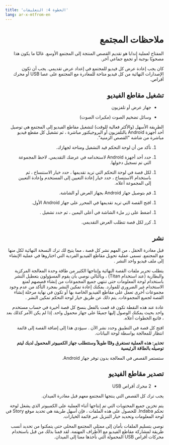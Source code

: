 ```yaml
---
title: 'الخطوة 4: التعليقات'
lang: ar-x-mtfrom-en
---
```

<ReadTime/> 

<Steps :step="4"/> 

<h1 style=";text-align:right;direction:rtl"> ملاحظات المجتمع </h1> 

<Leader> 

<p style=";text-align:right;direction:rtl"> المفتاح لعملية إندابا هو تقديم القصص المنتجة إلى المجتمع الأوسع. غالبًا ما يكون هذا مصحوبًا بوجبة أو تجمع جماعي آخر. </p> 

</Leader> 

<Tip title="نتيجة الخطوة"> 

<p style=";text-align:right;direction:rtl"> كان يجب إعادة عرض كل فيديو للمجتمع في إعداد عرض تقديمي. يجب أن تكون الإصدارات النهائية من كل فيديو متاحة للمغادرة مع المجتمع على عصا USB أو محرك أقراص. </p> 

</Tip> 

<TimeGuide title="~ 3 ساعات"> 

<h2 style=";text-align:right;direction:rtl"> تشغيل مقاطع الفيديو </h2> 

</TimeGuide> 

<Materials title="المواد"> 

<ul style=";text-align:right;direction:rtl"><li style=";text-align:right;direction:rtl"> جهاز عرض أو تلفزيون </li></ul> 
<ul style=";text-align:right;direction:rtl"><li style=";text-align:right;direction:rtl"> وسائل تضخيم الصوت (مكبرات الصوت) </li></ul> 

</Materials> 

<App/> 
<Dashboard/> 

<p style=";text-align:right;direction:rtl"> الطريقة الأسهل (والأكثر فعالية للوقت) لتشغيل مقاطع الفيديو إلى المجتمع هي توصيل أحد أجهزة Android بالتلفزيون أو البروجيكتور مباشرة ، ثم تشغيل كل مقطع فيديو مباشرة من شاشة &quot;القصص الزمنية&quot;. </p> 

<AdminRole title="إجراء الميسر: مقاطع الفيديو الحالية"> 

<ol style=";text-align:right;direction:rtl"><li style=";text-align:right;direction:rtl"> تأكد من أن لوحة التحكم قيد التشغيل ومتاحة لجهازك. </li></ol> 
<ol style=";text-align:right;direction:rtl"><li style=";text-align:right;direction:rtl"> حدد أحد أجهزة Android لاستخدامه في عرضك التقديمي. لاحظ المجموعة التي تم تسجيل دخولها. </li></ol> 
<ol style=";text-align:right;direction:rtl"><li style=";text-align:right;direction:rtl"> لكل قصة في لوحة التحكم التي تريد تقديمها ، حدد خيار <span class="code">الاستنساخ</span> ، ثم باستخدام الاستنساخ ، حدد خيار إعادة التعيين إلى <span class="code">المستخدم</span> وإعادة التعيين إلى المجموعة أعلاه. </li></ol> 
<ol style=";text-align:right;direction:rtl"><li style=";text-align:right;direction:rtl"> قم بتوصيل جهاز Android بجهاز العرض أو الشاشة. </li></ol> 
<ol style=";text-align:right;direction:rtl"><li style=";text-align:right;direction:rtl"> افتح القصة التي تريد تقديمها في المحرر على جهاز Android الأول. </li></ol> 
<ol style=";text-align:right;direction:rtl"><li style=";text-align:right;direction:rtl"> اضغط على زر <span class="code">ملء الشاشة</span> في أعلى اليمين ، ثم حدد <span class="code">تشغيل</span> . </li></ol> 
<ol style=";text-align:right;direction:rtl"><li style=";text-align:right;direction:rtl"> كرر لكل قصة تتطلب العرض التقديمي. </li></ol> 

</AdminRole> 

<TimeGuide title="ساعة واحدة"> 

<h2 style=";text-align:right;direction:rtl"> نشر </h2> 

<App/> 
<Dashboard/> 

<p style=";text-align:right;direction:rtl"> قبل مغادرة الحقل ، من المهم <span class="code">نشر</span> كل قصة ، مما يتيح لك ترك النسخة النهائية لكل منها مع المجتمع. تسمى عملية تحويل مقاطع الفيديو الفردية التي اختاروها في عملية الإنشاء إلى ملف فيديو واحد <span class="code">النشر</span> . </p> 

<AdminRole title="عمل الميسر: نشر القصص"> 

<p style=";text-align:right;direction:rtl"> يتطلب تحرير ملفات القصة النهائية وإنتاجها الكثير من طاقة وحدة المعالجة المركزية والبطارية (عند استخدام Titan) ، وبالتالي نوصي بأن يقوم المسؤولون بتعطيل النشر باستخدام لوحة المعلومات حتى تنتهي جميع المجموعات من إنشاء قصصهم لمنع الاستخدام غير الضروري للموارد. يمكنك إعادة تمكين النشر بمجرد التأكد من عدم وجود مجموعات أخرى تعمل على مقاطع الفيديو الخاصة بها أو تكون في نهاية مرحلة إنشاء القصة لجميع المجموعات. يتم ذلك عن طريق خيار <span class="code">لوحة التحكم</span> <span class="code">تمكين النشر</span> . </p> 

<p style=";text-align:right;direction:rtl"> عادة عند هذه النقطة تكون قد قمت بالفعل بنسخ كل قصة أخيرة في حساب مستخدم واحد بحيث يمكنك الوصول إليها جميعًا على جهاز محمول واحد. إذا لم يكن الأمر كذلك بعد ، فاتبع الخطوات أعلاه. </p> 

<p style=";text-align:right;direction:rtl"> افتح كل قصة في التطبيق وحدد <span class="code">نشر الآن</span> . سيؤدي هذا إلى إضافة القصة إلى قائمة انتظار للمعالجة بواسطة لوحة البيانات. </p> 

<p style=";text-align:right;direction:rtl"> <strong>تحذير: هذه العملية تستغرق وقتًا طويلاً وستتطلب جهاز الكمبيوتر المحمول لديك ليتم توصيله بالطاقة الرئيسية</strong> </p> 

<p style=";text-align:right;direction:rtl"> ستستمر القصص في المعالجة بدون توفر جهاز Android. </p> 

</AdminRole> 

<h2 style=";text-align:right;direction:rtl"> تصدير مقاطع الفيديو </h2> 

</TimeGuide> 

<Materials title="المواد"> 

<ul style=";text-align:right;direction:rtl"><li style=";text-align:right;direction:rtl"> 2 محرك أقراص USB </li></ul> 

</Materials> 

<Dashboard/> 

<p style=";text-align:right;direction:rtl"> يجب ترك كل القصص التي ينتجها المجتمع معهم قبل مغادرة الميدان. </p> 

<p style=";text-align:right;direction:rtl"> يتم تخزين جميع المحتويات التي تم إنتاجها أثناء العملية على الكمبيوتر الذي يشغل لوحة تحكم Indaba. للحصول على هذه الملفات ، فإن أسهل طريقة هي تحديد موقع Story في لوحة المعلومات وتحديد خيار <span class="code">التنزيل</span> عبر قائمة الخيارات. </p> 

<Tip> 

<p style=";text-align:right;direction:rtl"> نوصي بتسليم الملفات بأمان إلى ممثلي المجتمع المحلي حتى يتمكنوا من تحديد أنسب طريقة لمشاركة مقاطع الفيديو مع الأطراف المهتمة. لقد قمنا بذلك من قبل باستخدام محركات أقراص USB المحمولة التي نأخذها معنا إلى الميدان. </p> 

</Tip> 
